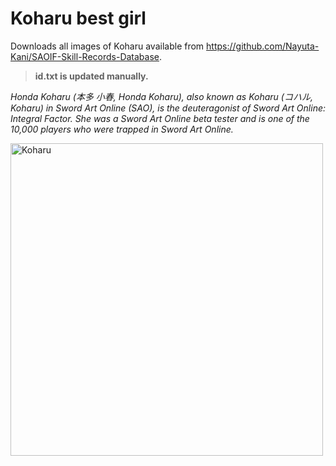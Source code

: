 # Koharu best girl

Downloads all images of Koharu available from https://github.com/Nayuta-Kani/SAOIF-Skill-Records-Database.

> **id.txt is updated manually.**

*Honda Koharu (本多 小春, Honda Koharu), also known as Koharu (コハル, Koharu) in Sword Art Online (SAO), is the deuteragonist of Sword Art Online: Integral Factor. She was a Sword Art Online beta tester and is one of the 10,000 players who were trapped in Sword Art Online.*

<img src="https://raw.githubusercontent.com/Nayuta-Kani/SAOIF-Skill-Records-Database/master/srimages/sr_icon_l_6000513.png" title="Koharu" alt="Koharu" width="500" height="500">
